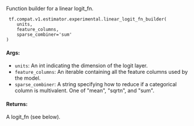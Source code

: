 Function builder for a linear logit_fn.

```
 tf.compat.v1.estimator.experimental.linear_logit_fn_builder(
    units,
    feature_columns,
    sparse_combiner='sum'
)
```
#### Args:
- `units`: An int indicating the dimension of the logit layer.
- `feature_columns`: An iterable containing all the feature columns used by the model.
- `sparse_combiner`: A string specifying how to reduce if a categorical column is multivalent. One of "mean", "sqrtn", and "sum".
#### Returns:
A logit_fn (see below).
